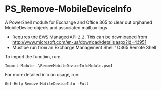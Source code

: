 # PS_Remove-MobileDeviceInfo
A PowerShell module for Exchange and Office 365 to clear out orphaned MobileDevice objects and associated mailbox logs

 - Requires the EWS Managed API 2.2.  This can be downloaded from http://www.microsoft.com/en-us/download/details.aspx?id=42951
 - Must be run from an Exchange Management Shell / O365 Remote Shell

To import the function, run:

```Import-Module .\RemoveMobileDeviceInfoModule.psm1```

For more detailed info on usage, run:

```Get-Help Remove-MobileDeviceInfo -Full```
